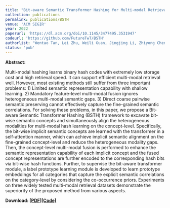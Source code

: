 ```yaml
---
title: "Bit-aware Semantic Transformer Hashing for Multi-modal Retrieval"
collection: publications
permalink: publications/BSTH
venue: 'ACM SIGIR'
year: 2022
paperurl: 'https://dl.acm.org/doi/10.1145/3477495.3531947'
codeurl: 'https://github.com/FutureTwT/BSTH'
authorlist: 'Wentao Tan, Lei Zhu, Weili Guan, Jingjing Li, Zhiyong Cheng'
status: 'pub'
---
```


**Abstract:**

Multi-modal hashing learns binary hash codes with extremely low storage cost and high retrieval speed. It can support efficient multi-modal retrieval well. However, most existing methods still suffer from three important problems: 1) Limited semantic representation capability with shallow learning. 2) Mandatory feature-level multi-modal fusion ignores heterogeneous multi-modal semantic gaps. 3) Direct coarse pairwise semantic preserving cannot effectively capture the fine-grained semantic correlations. For solving these problems, in this paper, we propose a Bit-aware Semantic Transformer Hashing (BSTH) framework to excavate bit-wise semantic concepts and simultaneously align the heterogeneous modalities for multi-modal hash learning on the concept-level. Specifically, the bit-wise implicit semantic concepts are learned with the transformer in a self-attention manner, which can achieve implicit semantic alignment on the fine-grained concept-level and reduce the heterogeneous modality gaps. Then, the concept-level multi-modal fusion is performed to enhance the semantic representation capability of each implicit concept and the fused concept representations are further encoded to the corresponding hash bits via bit-wise hash functions. Further, to supervise the bit-aware transformer module, a label prototype learning module is developed to learn prototype embeddings for all categories that capture the explicit semantic correlations on the category-level by considering the co-occurrence priors. Experiments on three widely tested multi-modal retrieval datasets demonstrate the superiority of the proposed method from various aspects.

**Download: [[PDF]](https://dl.acm.org/doi/10.1145/3477495.3531947)[[Code]](https://github.com/FutureTwT/BSTH)**
